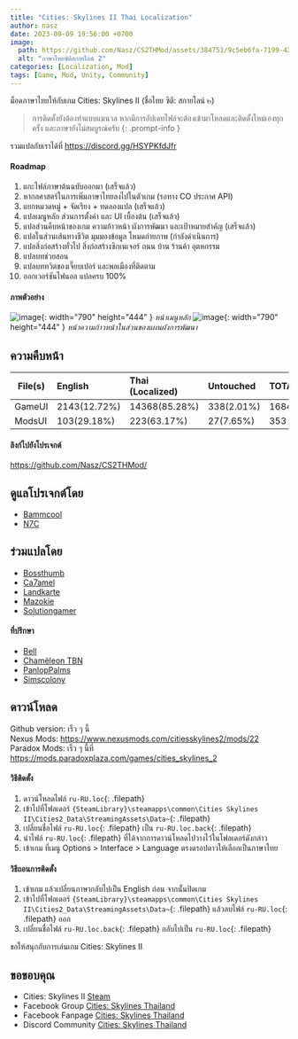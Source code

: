 ```yaml
---
title: "Cities: Skylines II Thai Localization"
author: nasz
date: 2023-09-09 19:56:00 +0700
image:
  path: https://github.com/Nasz/CS2THMod/assets/384751/9c5eb6fa-7199-427b-862c-0d55de8b5216
  alt: "ภาษาไทยซิตีสกายไลน์ 2"
categories: [Localization, Mod]
tags: [Game, Mod, Unity, Community]
---
```


  ม็อดภาษาไทยให้กับเกม Cities: Skylines II (ชื่อไทย ซิตี: สกายไลน์ ๒)

  > การติดตั้งยังต้องทำแบบแมนวล หากมีการอัปเดทไฟล์จะต้องเข้ามาโหลดและติดตั้งใหม่เองทุกครั้ง และภาษายังไม่สมบูรณ์ครับ
  {: .prompt-info }

  รวมแปลกับเราได้ที่ <https://discord.gg/HSYPKfdJfr>

#### Roadmap
  1. แกะไฟล์ภาษาต้นฉบับออกมา (เสร็จแล้ว)
  2. หากลศาสตร์ในการเพิ่มภาษาไทยลงไปในตัวเกม (รอทาง CO ประกาศ API)
  3. แยกหมวดหมู่ + จัดเรียง + ทดลองแปล (เสร็จแล้ว)
  4. แปลเมนูหลัก ส่วนการตั้งค่า และ UI เบื้องต้น (เสร็จแล้ว)
  5. แปลส่วนคืบหน้าของเกม ความก้าวหน้า ผังการพัฒนา และเป้าหมายสำคัญ (เสร็จแล้ว)
  6. แปลในส่วนเส้นทางชีวิต มุมมองข้อมูล โหมดถ่ายภาพ (กำลังดำเนินการ)
  7. แปลสิ่งก่อสร้างทั่วไป สิ่งก่อสร้างซิกเนเจอร์ ถนน บ้าน ร้านค้า อุตหกรรม
  8. แปลบทช่วยสอน
  9. แปลบททวิตของเจี๊ยบเปอร์ และพลเมืองที่ติดตาม
  10. ออกเวอร์ชันไฟนอล แปลครบ 100%
  
#### ภาพตัวอย่าง
   ![image](https://github.com/Nasz/CS2THMod/assets/384751/dbc5b692-8ae9-4911-8d36-4185f8674eeb){: width="790" height="444" }
  _หน้าเมนูหลัก_
   ![image](https://github.com/Nasz/CS2THMod/assets/384751/72c6572d-0b3a-4153-9113-01bd3e006b6d){: width="790" height="444" }
  _หน้าความก้าวหน้าในส่วนของแผนผังการพัฒนา_

## ความคืบหน้า

  | File(s)             | English       | Thai (Localized) | Untouched     | TOTAL |
  |---------------------|:--------------|:-----------------|:--------------|:------|
  | GameUI              | 2143(12.72%)  | 14368(85.28%)    | 338(2.01%)    | 16849 |
  | ModsUI              | 103(29.18%)   | 223(63.17%)      | 27(7.65%)     | 353   |

#### ลิงก์ไปยังโปรเจกต์
  <https://github.com/Nasz/CS2THMod/>

## ดูแลโปรเจกต์โดย 
  - [Bammcool](https://steamcommunity.com/id/bammcool2546)
  - [N7C](https://steamcommunity.com/id/n7c_th)

## ร่วมแปลโดย
  - [Bossthumb](#)
  - [Ca7amel](https://www.facebook.com/SugusPR/)
  - [Landkarte](#)
  - [Mazokie](https://steamcommunity.com/id/Mazokie/)
  - [Solutiongamer](https://www.facebook.com/Solutiongamer)

#### ที่ปรึกษา
  - [Bell](https://steamcommunity.com/id/bellraksit/)
  - [Chamëleon TBN](https://steamcommunity.com/id/chameleon_tbn/)
  - [PanlopPalms](https://steamcommunity.com/id/armsplams)
  - [Simscolony](https://steamcommunity.com/id/animenagi)

## ดาวน์โหลด
  Github version: เร็ว ๆ นี้<br/>
  Nexus Mods: <https://www.nexusmods.com/citiesskylines2/mods/22><br/>
  Paradox Mods: เร็ว ๆ นี้ที่ <https://mods.paradoxplaza.com/games/cities_skylines_2>

#### วิธีติดตั้ง
  1. ดาวน์โหลดไฟล์ `ru-RU.loc`{: .filepath} 
  2. เข้าไปที่โฟลเดอร์ `{SteamLibrary}\steamapps\common\Cities Skylines II\Cities2_Data\StreamingAssets\Data~`{: .filepath}
  3. เปลี่ยนชื่อไฟล์ `ru-RU.loc`{: .filepath} เป็น `ru-RU.loc.back`{: .filepath}
  4. นำไฟล์ `ru-RU.loc`{: .filepath} ที่ได้จากการดาวน์โหลดไปวางไว้ในโฟลเดอร์ดังกล่าว
  5. เข้าเกม ที่เมนู Options > Interface > Language ตรงดรอปดาวให้เลือกเป็นภาษาไทย

#### วิธีถอนการติดตั้ง
  1. เข้าเกม แล้วเปลี่ยนภาษากลับไปเป็น English ก่อน จากนั้นปิดเกม
  2. เข้าไปที่โฟลเดอร์ `{SteamLibrary}\steamapps\common\Cities Skylines II\Cities2_Data\StreamingAssets\Data~`{: .filepath} แล้วลบไฟล์ `ru-RU.loc`{: .filepath} ออก
  3. เปลี่ยนชื่อไฟล์ `ru-RU.loc.back`{: .filepath} กลับไปเป็น `ru-RU.loc`{: .filepath}

  ขอให้สนุกกับการเล่นเกม Cities: Skylines II

## ขอขอบคุณ
  + Cities: Skylines II [Steam](https://store.steampowered.com/app/949230/Cities_Skylines_II/)
  + Facebook Group [Cities: Skylines Thailand](https://www.facebook.com/groups/CitiesSkylinesThailand)
  + Facebook Fanpage [Cities: Skylines Thailand](https://www.facebook.com/CSGameTH)
  + Discord Community [Cities: Skylines Thailand](https://discord.gg/Cjg95ABZ8m)
